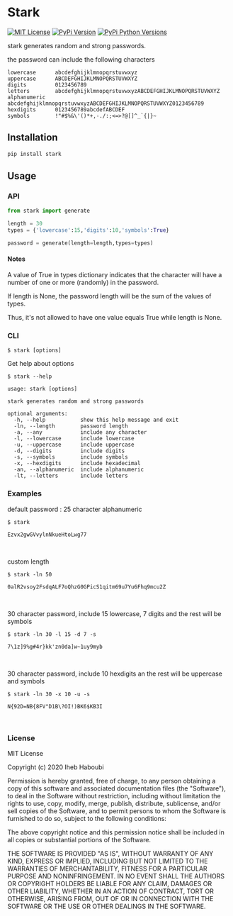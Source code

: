 # Stark

[![MIT License](https://img.shields.io/apm/l/atomic-design-ui?color=blue)](https://github.com/tterb/atomic-design-ui/blob/master/LICENSEs)
[![PyPi Version](https://img.shields.io/pypi/v/stark.svg)](https://pypi.org/project/stark/)
[![PyPi Python Versions](https://img.shields.io/badge/python-3.6%7C%203.7%20%7C%203.8-blue)](https://pypi.org/project/stark)

stark generates random and strong passwords.

the password can include the following characters

```
lowercase      abcdefghijklmnopqrstuvwxyz
uppercase      ABCDEFGHIJKLMNOPQRSTUVWXYZ
digits         0123456789
letters        abcdefghijklmnopqrstuvwxyzABCDEFGHIJKLMNOPQRSTUVWXYZ
alphanumeric   abcdefghijklmnopqrstuvwxyzABCDEFGHIJKLMNOPQRSTUVWXYZ0123456789
hexdigits      0123456789abcdefABCDEF
symbols        !"#$%&\'()*+,-./:;<=>?@[]^_`{|}~
```

## Installation

```bash
pip install stark
```

## Usage

### API

```python
from stark import generate

length = 30
types = {'lowercase':15,'digits':10,'symbols':True}

password = generate(length=length,types=types)
```

#### Notes

A value of True in types dictionary indicates that the character
will have a number of one or more (randomly) in the password.

If length is None, the password length
will be the sum of the values of types.

Thus, it's not allowed to have one value equals True
while length is None.


### CLI

```
$ stark [options]
```

Get help about options

```
$ stark --help

usage: stark [options]

stark generates random and strong passwords

optional arguments:
  -h, --help           show this help message and exit
  -ln, --length        password length
  -a, --any            include any character
  -l, --lowercase      include lowercase
  -u, --uppercase      include uppercase
  -d, --digits         include digits
  -s, --symbols        include symbols
  -x, --hexdigits      include hexadecimal
  -an, --alphanumeric  include alphanumeric
  -lt, --letters       include letters

```

### Examples

default password : 25 character alphanumeric

```
$ stark

Ezvx2gwGVvylnNkueHtoLwg77
```

<br>

custom length

```
$ stark -ln 50

0alR2vsoy2FsdqALF7oQhzG0GPicS1qitm69u7Yu6Fhq9mcu2Z
```

<br>

30 character password, include 15 lowercase, 7 digits and the rest will be symbols

```
$ stark -ln 30 -l 15 -d 7 -s

7\1z]9%g#4r}kk'zn0da]w~1uy9myb
```

<br>

30 character password, include 10 hexdigits an the rest will be uppercase and symbols

```
$ stark -ln 30 -x 10 -u -s

N{92D=NB{8FV"D1B\?OI!)BK6$KB3I
```

<br>

### License


MIT License

Copyright (c) 2020 Iheb Haboubi

Permission is hereby granted, free of charge, to any person obtaining a copy
of this software and associated documentation files (the "Software"), to deal
in the Software without restriction, including without limitation the rights
to use, copy, modify, merge, publish, distribute, sublicense, and/or sell
copies of the Software, and to permit persons to whom the Software is
furnished to do so, subject to the following conditions:

The above copyright notice and this permission notice shall be included in all
copies or substantial portions of the Software.

THE SOFTWARE IS PROVIDED "AS IS", WITHOUT WARRANTY OF ANY KIND, EXPRESS OR
IMPLIED, INCLUDING BUT NOT LIMITED TO THE WARRANTIES OF MERCHANTABILITY,
FITNESS FOR A PARTICULAR PURPOSE AND NONINFRINGEMENT. IN NO EVENT SHALL THE
AUTHORS OR COPYRIGHT HOLDERS BE LIABLE FOR ANY CLAIM, DAMAGES OR OTHER
LIABILITY, WHETHER IN AN ACTION OF CONTRACT, TORT OR OTHERWISE, ARISING FROM,
OUT OF OR IN CONNECTION WITH THE SOFTWARE OR THE USE OR OTHER DEALINGS IN THE
SOFTWARE.

